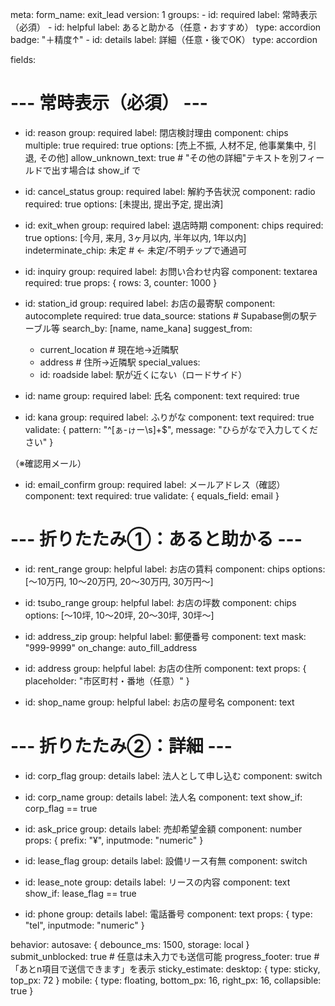 meta:
  form_name: exit_lead
  version: 1
  groups:
    - id: required
      label: 常時表示（必須）
    - id: helpful
      label: あると助かる（任意・おすすめ）
      type: accordion
      badge: "＋精度↑"
    - id: details
      label: 詳細（任意・後でOK）
      type: accordion

fields:
  # --- 常時表示（必須） ---
  - id: reason
    group: required
    label: 閉店検討理由
    component: chips
    multiple: true
    required: true
    options: [売上不振, 人材不足, 他事業集中, 引退, その他]
    allow_unknown_text: true   # "その他の詳細"テキストを別フィールドで出す場合は show_if で

  - id: cancel_status
    group: required
    label: 解約予告状況
    component: radio
    required: true
    options: [未提出, 提出予定, 提出済]

  - id: exit_when
    group: required
    label: 退店時期
    component: chips
    required: true
    options: [今月, 来月, 3ヶ月以内, 半年以内, 1年以内]
    indeterminate_chip: 未定   # ← 未定/不明チップで通過可

  - id: inquiry
    group: required
    label: お問い合わせ内容
    component: textarea
    required: true
    props: { rows: 3, counter: 1000 }

  - id: station_id
    group: required
    label: お店の最寄駅
    component: autocomplete
    required: true
    data_source: stations          # Supabase側の駅テーブル等
    search_by: [name, name_kana]
    suggest_from:
      - current_location           # 現在地→近隣駅
      - address                    # 住所→近隣駅
    special_values:
      - id: roadside
        label: 駅が近くにない（ロードサイド）

  - id: name
    group: required
    label: 氏名
    component: text
    required: true

  - id: kana
    group: required
    label: ふりがな
    component: text
    required: true
    validate: { pattern: "^[ぁ-ゖー\\s]+$", message: "ひらがなで入力してください" }



 （※確認用メール）
 - id: email_confirm
   group: required
   label: メールアドレス（確認）
   component: text
   required: true
   validate: { equals_field: email }

  # --- 折りたたみ①：あると助かる ---
  - id: rent_range
    group: helpful
    label: お店の賃料
    component: chips
    options: [〜10万円, 10〜20万円, 20〜30万円, 30万円〜]

  - id: tsubo_range
    group: helpful
    label: お店の坪数
    component: chips
    options: [〜10坪, 10〜20坪, 20〜30坪, 30坪〜]

  - id: address_zip
    group: helpful
    label: 郵便番号
    component: text
    mask: "999-9999"
    on_change: auto_fill_address

  - id: address
    group: helpful
    label: お店の住所
    component: text
    props: { placeholder: "市区町村・番地（任意）" }

  - id: shop_name
    group: helpful
    label: お店の屋号名
    component: text

  # --- 折りたたみ②：詳細 ---
  - id: corp_flag
    group: details
    label: 法人として申し込む
    component: switch

  - id: corp_name
    group: details
    label: 法人名
    component: text
    show_if: corp_flag == true

  - id: ask_price
    group: details
    label: 売却希望金額
    component: number
    props: { prefix: "¥", inputmode: "numeric" }

  - id: lease_flag
    group: details
    label: 設備リース有無
    component: switch

  - id: lease_note
    group: details
    label: リースの内容
    component: text
    show_if: lease_flag == true

  - id: phone
    group: details
    label: 電話番号
    component: text
    props: { type: "tel", inputmode: "numeric" }

behavior:
  autosave: { debounce_ms: 1500, storage: local }
  submit_unblocked: true              # 任意は未入力でも送信可能
  progress_footer: true               # 「あとn項目で送信できます」を表示
  sticky_estimate:
    desktop: { type: sticky, top_px: 72 }
    mobile:  { type: floating, bottom_px: 16, right_px: 16, collapsible: true }
